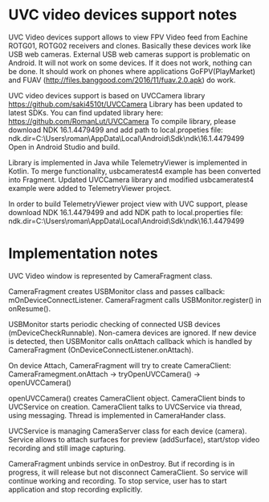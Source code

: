 # UVC video devices support notes

UVC Video devices support allows to view FPV Video feed from Eachine ROTG01, ROTG02 receivers and clones.
Basically these devices work like USB web cameras. External USB web cameras support is problematic on Android. It will not work on some devices. If it does not work, nothing can be done.
It should work on phones where applications GoFPV(PlayMarket) and FUAV (http://files.banggood.com/2016/11/fuav.2.0.apk) do work.

UVC video devices support is based on UVCCamera library https://github.com/saki4510t/UVCCamera
Library has been updated to latest SDKs.
You can find updated library here: https://github.com/RomanLut/UVCCamera
To compile library, please download NDK 16.1.4479499 and add path to local.propeties file:
ndk.dir=C\:\\Users\\roman\\AppData\\Local\\Android\\Sdk\\ndk\\16.1.4479499
Open in Android Studio and build.

Library is implemented in Java while TelemetryViewer is implemented in Kotlin.
To merge functionality, usbcameratest4 example has been converted into Fragment.
Updated UVCCamera library and modified usbcameratest4 example were added to TelemetryViewer project.

In order to build TelemetryViewer project view with UVC support, please download NDK 16.1.4479499 and add NDK path to local.properties file:
ndk.dir=C\:\\Users\\roman\\AppData\\Local\\Android\\Sdk\\ndk\\16.1.4479499


# Implementation notes 

UVC Video window is represented by CameraFragment class.

CameraFragment creates USBMonitor class and passes callback: mOnDeviceConnectListener.
CameraFragment calls USBMonitor.register() in onResume().

USBMonitor starts periodic checking of connected USB devices (mDeviceCheckRunnable).
Non-camera devices are ignored. 
If new device is detected, then USBMonitor calls onAttach callback which is handled by CameraFragment (OnDeviceConnectListener.onAttach).

On device Attach, CameraFragment will try to create CameraClient:
CameraFramegment.onAttach -> tryOpenUVCCamera() -> openUVCCamera()

openUVCCamera() creates CameraClient object.
CameraClient binds to UVCService on creation.
CameraClient talks to UVCService via thread, using messaging.
Thread is implemented in CameraHander class.

UVCService is managing CameraServer class for each device (camera).
Service allows to attach surfaces for preview (addSurface), start/stop video recording and still image capturing.

CameraFragment unbinds service in onDestroy. But if recording is in progress, it will release but not disconnect CameraClient. So service will continue working and recording.
To stop service, user has to start application and stop recording explicitly.



